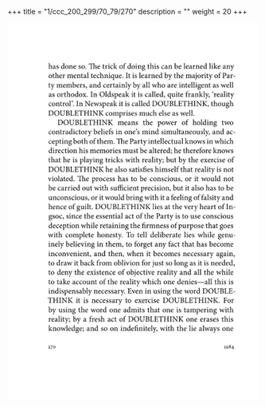 +++
title = "1/ccc_200_299/70_79/270"
description = ""
weight = 20
+++

<img class="center-fit-jpg" src="/jpg_/out_jpg_1984__270.jpg" ></img>

